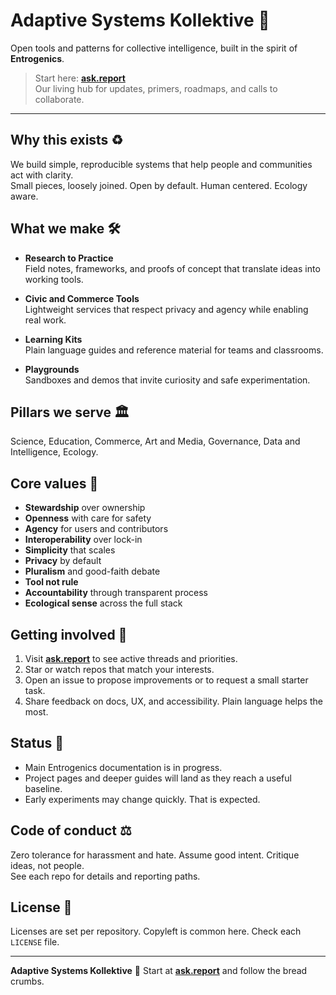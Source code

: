 # Adaptive Systems Kollektive 🧿

Open tools and patterns for collective intelligence, built in the spirit of **Entrogenics**.

> Start here: **[ask.report](https://ask.report)**  
> Our living hub for updates, primers, roadmaps, and calls to collaborate.

---

## Why this exists ♻️

We build simple, reproducible systems that help people and communities act with clarity.  
Small pieces, loosely joined. Open by default. Human centered. Ecology aware.

## What we make 🛠️

- **Research to Practice**  
  Field notes, frameworks, and proofs of concept that translate ideas into working tools.

- **Civic and Commerce Tools**  
  Lightweight services that respect privacy and agency while enabling real work.

- **Learning Kits**  
  Plain language guides and reference material for teams and classrooms.

- **Playgrounds**  
  Sandboxes and demos that invite curiosity and safe experimentation.

## Pillars we serve 🏛️

Science, Education, Commerce, Art and Media, Governance, Data and Intelligence, Ecology.

## Core values 🧬

- **Stewardship** over ownership  
- **Openness** with care for safety  
- **Agency** for users and contributors  
- **Interoperability** over lock-in  
- **Simplicity** that scales  
- **Privacy** by default  
- **Pluralism** and good-faith debate  
- **Tool not rule**  
- **Accountability** through transparent process  
- **Ecological sense** across the full stack

## Getting involved 💬

1. Visit **[ask.report](https://ask.report)** to see active threads and priorities.  
2. Star or watch repos that match your interests.  
3. Open an issue to propose improvements or to request a small starter task.  
4. Share feedback on docs, UX, and accessibility. Plain language helps the most.

## Status 🎯

- Main Entrogenics documentation is in progress.  
- Project pages and deeper guides will land as they reach a useful baseline.  
- Early experiments may change quickly. That is expected.

## Code of conduct  ⚖️

Zero tolerance for harassment and hate. Assume good intent. Critique ideas, not people.  
See each repo for details and reporting paths.

## License 🧾

Licenses are set per repository. Copyleft is common here. Check each `LICENSE` file.

---

**Adaptive Systems Kollektive**   🧿
Start at **[ask.report](https://ask.report)** and follow the bread crumbs.
